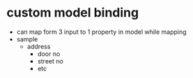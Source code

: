 # custom model binding

- can map form 3 input to 1 property in model while mapping
- sample
  - address
    - door no
    - street no
    - etc
